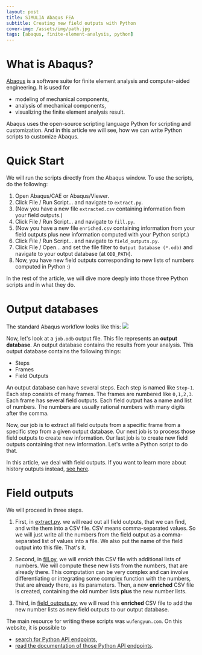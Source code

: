 ```yaml
---
layout: post
title: SIMULIA Abaqus FEA
subtitle: Creating new field outputs with Python
cover-img: /assets/img/path.jpg
tags: [abaqus, finite-element-analysis, python]
---
```


# What is Abaqus?

[Abaqus](https://en.wikipedia.org/wiki/Abaqus) is a software suite for finite element analysis and computer-aided engineering. It is used for
* modeling of mechanical components,
* analysis of mechanical components,
* visualizing the finite element analysis result.

Abaqus uses the open-source scripting language Python for scripting and customization. And in this article we will see, how we can write Python scripts to customize Abaqus.

# Quick Start

We will run the scripts directly from the Abaqus window. To use the scripts, do the following:

1. Open Abaqus/CAE or Abaqus/Viewer.
1. Click File / Run Script... and navigate to `extract.py`.
1. (Now you have a new file `extracted.csv` containing information from your field outputs.)
1. Click File / Run Script... and navigate to `fill.py`.
1. (Now you have a new file `enriched.csv` containing information from your field outputs plus new information computed with your Python script.)
1. Click File / Run Script... and navigate to `field_outputs.py`.
1. Click File / Open... and set the file filter to `Output Database (*.odb)` and navigate to your output database (at `ODB_PATH`).
1. Now, you have new field outputs corresponding to new lists of numbers computed in Python :)

In the rest of the article, we will dive more deeply into those three Python scripts and in what they do.

# Output databases

The standard Abaqus workflow looks like this: ![](abaqus-workflow.png)

Now, let's look at a `job.odb` output file. This file represents an **output database**. An output database contains the results from your analysis. This output database contains the following things:
* Steps
* Frames
* Field Outputs

An output database can have several steps. Each step is named like `Step-1`. Each step consists of many frames. The frames are numbered like `0,1,2,3`. Each frame has several field outputs. Each field output has a name and list of numbers. The numbers are usually rational numbers with many digits after the comma.

Now, our job is to extract all field outputs from a specific frame from a specific step from a given output database. Our next job is to process those field outputs to create new information. Our last job is to create new field outputs containing that new information. Let's write a Python script to do that.

In this article, we deal with field outputs. If you want to learn more about history outputs instead, [see here](https://mafiadoc.com/accessing-abaqus-database-using-python-scripting_5c5d0f8a097c47812d8b4776.html).

# Field outputs

We will proceed in three steps.

1. First, in [extract.py](https://github.com/Jachtabahn/abaqus/blob/master/extract.py). we will read out all field outputs, that we can find, and write them into a CSV file. CSV means comma-separated values. So we will just write all the numbers from the field output as a comma-separated list of values into a file. We also put the name of the field output into this file. That's it.

1. Second, in [fill.py](https://github.com/Jachtabahn/abaqus/blob/master/fill.py), we will *enrich* this CSV file with additional lists of numbers. We will compute these new lists from the numbers, that are already there. This computation can be very complex and can involve differentiating or integrating some complex function with the numbers, that are already there, as its parameters. Then, a new **enriched** CSV file is created, containing the old number lists **plus** the new number lists.

1. Third, in [field_outputs.py](https://github.com/Jachtabahn/abaqus/blob/master/field_outputs.py), we will read this **enriched** CSV file to add the new number lists as new field outputs to our output database.

The main resource for writing these scripts was `wufengyun.com`. On this website, it is possible to
* [search for Python API endpoints](http://wufengyun.com:888/texis/search/?query=OdbStep&submit.x=0&submit.y=0&group=bk&CDB=v6.14),
* [read the documentation of those Python API endpoints](http://wufengyun.com:888/v6.14/books/ker/default.htm?startat=pt01ch34pyo01.html).
